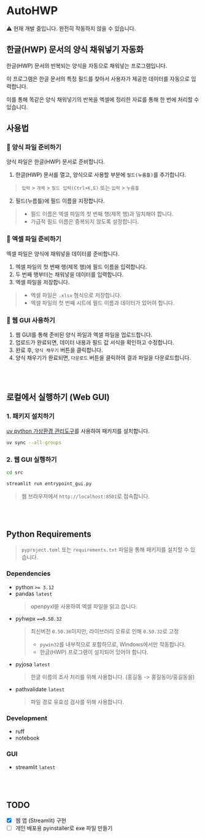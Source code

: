# AutoHWP

:warning: 현재 개발 중입니다. 완전히 작동하지 않을 수 있습니다.

## 한글(HWP) 문서의 양식 채워넣기 자동화

한글(HWP) 문서의 반복되는 양식을 자동으로 채워넣는 프로그램입니다.

이 프로그램은 한글 문서의 특정 필드를 찾아서 사용자가 제공한 데이터를 자동으로 입력합니다.

이를 통해 똑같은 양식 채워넣기의 반복을 엑셀에 정리한 자료를 통해 한 번에 처리할 수 있습니다.

## 사용법

### :blue_book: 양식 파일 준비하기

양식 파일은 한글(HWP) 문서로 준비합니다.

1. 한글(HWP) 문서를 열고, 양식으로 사용할 부분에 `필드(누름틀)`를 추가합니다.
  > `입력` > `개체` > `필드 입력(Ctrl+K,E)` 또는 `입력` > `누름틀`
2. 필드(누름틀)에 필드 이름을 지정합니다.
  > - 필드 이름은 엑셀 파일의 첫 번째 행(제목 행)과 일치해야 합니다.
  > - 가급적 필드 이름은 중복되지 않도록 설정합니다.

### :green_book: 엑셀 파일 준비하기

엑셀 파일은 양식에 채워넣을 데이터를 준비합니다.
1. 엑셀 파일의 첫 번째 행(제목 행)에 필드 이름을 입력합니다.
2. 두 번째 행부터는 채워넣을 데이터를 입력합니다.
3. 엑셀 파일을 저장합니다.
  > - 엑셀 파일은 `.xlsx` 형식으로 저장합니다.
  > - 엑셀 파일의 첫 번째 시트에 필드 이름과 데이터가 있어야 합니다.

### :gem: 웹 GUI 사용하기

1. 웹 GUI를 통해 준비된 양식 파일과 엑셀 파일을 업로드합니다.
2. 업로드가 완료되면, 데이터 내용과 필드 값 서식을 확인하고 수정합니다.
3. 완료 후, `양식 채우기` 버튼을 클릭합니다.
4. 양식 채우기가 완료되면, `다운로드` 버튼을 클릭하여 결과 파일을 다운로드합니다.

<br/><br/>

## 로컬에서 실행하기 (Web GUI)

### 1. 패키지 설치하기

[uv python 가상환경 관리도구](https://github.com/astral-sh/uv?tab=readme-ov-file#installation)를 사용하여 패키지를 설치합니다.

```bash
uv sync --all-groups
```

### 2. 웹 GUI 실행하기

```bash
cd src
```

```bash
streamlit run entrypoint_gui.py
```

> 웹 브라우저에서 `http://localhost:8501`로 접속합니다.

<br/><br/>

## Python Requirements

> `pyproject.toml` 또는 `requirements.txt` 파일을 통해 패키지를 설치할 수 있습니다.

### Dependencies

- python `>= 3.12`
- pandas `latest`
  > openpyxl을 사용하여 엑셀 파일을 읽고 씁니다.
- pyhwpx `==0.50.32`
  > 최신버전 `0.50.36`이지만, 라이브러리 오류로 인해 `0.50.32`로 고정  
  > - `pywin32`를 내부적으로 포함하므로, Windows에서만 작동합니다.
  > - 한글(HWP) 프로그램이 설치되어 있어야 합니다.
- pyjosa `latest`
  > 한글 이름의 조사 처리를 위해 사용합니다. (홍길동 -> 홍길동이/홍길동을)
- pathvalidate `latest`
  > 파일 경로 유효성 검사를 위해 사용합니다.

### Development

- ruff
- notebook

### GUI

- streamlit `latest`

<br/><br/>

## TODO

- [x] 웹 앱 (Streamlit) 구현
- [ ] 개인 배포용 pyinstaller로 exe 파일 만들기
